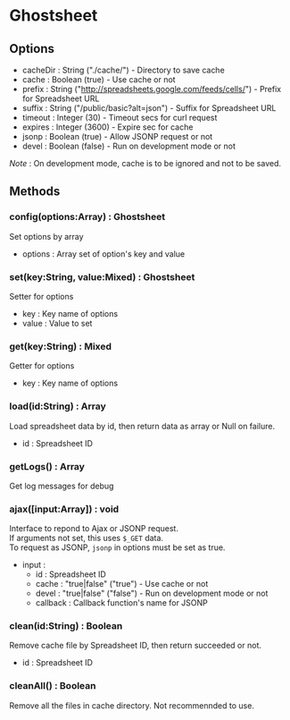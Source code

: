 
# Ghostsheet

## Options

- cacheDir : String ("./cache/") - Directory to save cache
- cache : Boolean (true) - Use cache or not
- prefix : String ("http://spreadsheets.google.com/feeds/cells/") - Prefix for Spreadsheet URL
- suffix : String ("/public/basic?alt=json") - Suffix for Spreadsheet URL
- timeout : Integer (30) - Timeout secs for curl request
- expires : Integer (3600) - Expire sec for cache
- jsonp : Boolean (true) - Allow JSONP request or not
- devel : Boolean (false) - Run on development mode or not

*Note* : On development mode, cache is to be ignored and not to be saved.

## Methods

### config(options:Array) : Ghostsheet

Set options by array

- options : Array set of option's key and value

### set(key:String, value:Mixed) : Ghostsheet

Setter for options

- key : Key name of options
- value : Value to set

### get(key:String) : Mixed

Getter for options

- key : Key name of options

### load(id:String) : Array

Load spreadsheet data by id, then return data as array or Null on failure.

- id : Spreadsheet ID

### getLogs() : Array

Get log messages for debug

### ajax([input:Array]) : void

Interface to repond to Ajax or JSONP request.  
If arguments not set, this uses `$_GET` data.  
To request as JSONP, `jsonp` in options must be set as true.

- input : 
	- id : Spreadsheet ID
	- cache : "true|false" ("true") - Use cache or not 
	- devel : "true|false" ("false") - Run on development mode or not
	- callback : Callback function's name for JSONP

### clean(id:String) : Boolean

Remove cache file by Spreadsheet ID, then return succeeded or not.

- id : Spreadsheet ID

### cleanAll() : Boolean

Remove all the files in cache directory. Not recommennded to use.

